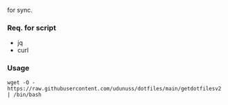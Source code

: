 for sync.

### Req. for script
- jq
-  curl

### Usage
```
wget -O - https://raw.githubusercontent.com/udunuss/dotfiles/main/getdotfilesv2 | /bin/bash
```
